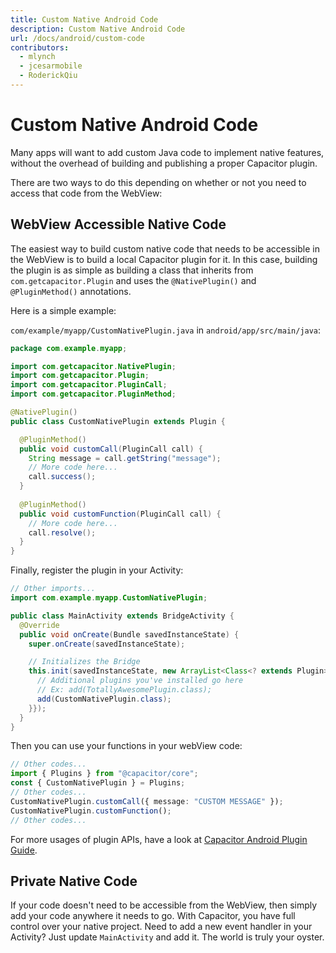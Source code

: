 ```yaml
---
title: Custom Native Android Code
description: Custom Native Android Code
url: /docs/android/custom-code
contributors:
  - mlynch
  - jcesarmobile
  - RoderickQiu
---
```


# Custom Native Android Code

<p class="intro">Many apps will want to add custom Java code to implement native features, without the overhead of building and publishing a proper Capacitor plugin.</p>

<p class="intro">There are two ways to do this depending on whether or not you need to access that code from the WebView:</p>

## WebView Accessible Native Code

The easiest way to build custom native code that needs to be accessible in the WebView is to build
a local Capacitor plugin for it. In this case, building the plugin is as simple as building a class
that inherits from `com.getcapacitor.Plugin` and uses the `@NativePlugin()` and `@PluginMethod()` annotations.

Here is a simple example: 

`com/example/myapp/CustomNativePlugin.java` in `android/app/src/main/java`:

```java
package com.example.myapp;

import com.getcapacitor.NativePlugin;
import com.getcapacitor.Plugin;
import com.getcapacitor.PluginCall;
import com.getcapacitor.PluginMethod;

@NativePlugin()
public class CustomNativePlugin extends Plugin {

  @PluginMethod()
  public void customCall(PluginCall call) {
    String message = call.getString("message");
    // More code here...
    call.success();
  }
  
  @PluginMethod()
  public void customFunction(PluginCall call) {
    // More code here...
    call.resolve();
  }
}
```

Finally, register the plugin in your Activity:

```java
// Other imports...
import com.example.myapp.CustomNativePlugin;

public class MainActivity extends BridgeActivity {
  @Override
  public void onCreate(Bundle savedInstanceState) {
    super.onCreate(savedInstanceState);

    // Initializes the Bridge
    this.init(savedInstanceState, new ArrayList<Class<? extends Plugin>>() {{
      // Additional plugins you've installed go here
      // Ex: add(TotallyAwesomePlugin.class);
      add(CustomNativePlugin.class);
    }});
  }
}
```

Then you can use your functions in your webView code:

```typescript
// Other codes...
import { Plugins } from "@capacitor/core";
const { CustomNativePlugin } = Plugins;
// Other codes...
CustomNativePlugin.customCall({ message: "CUSTOM MESSAGE" });
CustomNativePlugin.customFunction();
// Other codes...
```

For more usages of plugin APIs, have a look at [Capacitor Android Plugin Guide](https://capacitorjs.com/docs/plugins/android).

## Private Native Code

If your code doesn't need to be accessible from the WebView, then simply add your code anywhere it needs to go. With Capacitor, you have full
control over your native project. Need to add a new event handler in your Activity? Just update `MainActivity` and add it. The world is truly your oyster.
